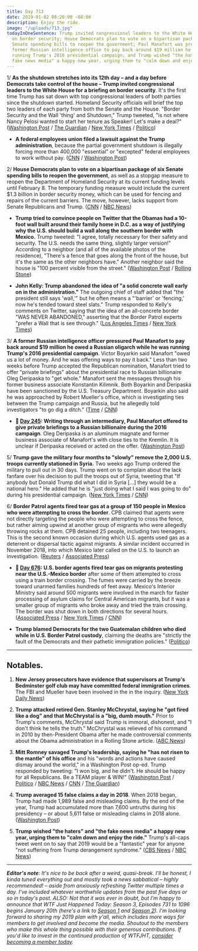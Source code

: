 ```yaml
---
title: Day 713
date: 2019-01-02 08:20:00 -08:00
description: Enjoy the ride.
image: "/uploads/713.jpg"
todayInOneSentence: Trump invited congressional leaders to the White House for a briefing
  on border security; House Democrats plan to vote on a bipartisan package of six
  Senate spending bills to reopen the government; Paul Manafort was pressured by a
  former Russian intelligence office to pay back around $19 million he owed while
  running Trump's 2016 presidential campaign; and Trump wished "the haters" and "the
  fake news media" a happy new year, urging them to "calm down and enjoy the ride."
---
```


1/ **As the shutdown stretches into its 12th day – and a day before Democrats take control of the house – Trump invited congressional leaders to the White House for a briefing on border security**. It's the first time Trump has sat down with top congressional leaders of both parties since the shutdown started. Homeland Security officials will brief the top two leaders of each party from both the Senate and the House. "Border Security and the Wall 'thing' and Shutdown," Trump tweeted, "is not where Nancy Pelosi wanted to start her tenure as Speaker! Let's make a deal?" ([Washington Post](https://www.washingtonpost.com/politics/trump-tells-america-to-chill-out-and-enjoy-the-ride-in-2019/2019/01/01/20c52266-0de9-11e9-831f-3aa2c2be4cbd_story.html) / [The Guardian](https://www.theguardian.com/us-news/2018/dec/31/donald-trump-government-shutdown-fox-interview-ready-willing-deal) / [New York Times](https://www.nytimes.com/2019/01/02/us/politics/trump-congress-shutdown.html) / [Politico](https://www.politico.com/story/2019/01/01/government-shutdown-update-trump-congress-1077368))

* **A federal employees union filed a lawsuit against the Trump administration**, because the partial government shutdown is illegally forcing more than 400,000 "essential" or "excepted" federal employees to work without pay. ([CNN](https://www.cnn.com/2018/12/31/politics/federal-workers-sue-government/index.html) / [Washington Post](https://www.washingtonpost.com/politics/2019/01/02/federal-work-force-shouldnt-be-used-pawn-union-sues-trump-administration-over-shutdown/))

2/ **House Democrats plan to vote on a bipartisan package of six Senate spending bills to reopen the government**, as well as a stopgap measure to reopen the Department of Homeland Security at its current funding levels until February 8. The temporary funding measure would include the current $1.3 billion in border security money, which can be used for fencing and repairs of the current barriers. The move, however, lacks support from Senate Republicans and Trump. ([CNN](https://www.cnn.com/2018/12/31/politics/house-democrats-government-shutdown/index.html) / [NBC News](https://www.nbcnews.com/politics/congress/house-dems-announce-vote-week-end-shutdown-n953316))

* **Trump tried to convince people on Twitter that the Obamas had a 10-foot wall built around their family home in D.C. as a way of justifying why the U.S. should build a wall along the southern border with Mexico.** Trump tweeted: "I agree, totally necessary for their safety and security. The U.S. needs the same thing, slightly larger version!" According to a neighbor (and all of the available photos of the residence), "There's a fence that goes along the front of the house, but it's the same as the other neighbors have." Another neighbor said the house is "100 percent visible from the street." ([Washington Post](https://www.washingtonpost.com/politics/2018/12/31/trump-claims-theres-foot-wall-around-obamas-dc-home-neighbors-say-theres-not/?utm_term=.290ffa136c47) / [Rolling Stone](https://www.rollingstone.com/politics/politics-news/trump-obama-wall-773963/))

* **John Kelly: Trump abandoned the idea of "a solid concrete wall early on in the administration."** The outgoing chief of staff added that "the president still says 'wall,'" but he often means a "'barrier' or 'fencing,' now he's tended toward steel slats." Trump responded to Kelly's comments on Twitter, saying that the idea of an all-concrete border "WAS NEVER ABANDONED," asserting that the Border Patrol experts "prefer a Wall that is see through." ([Los Angeles Times](https://www.latimes.com/politics/la-na-pol-john-kelly-exit-interview-20181230-story.html) / [New York Times](https://www.nytimes.com/2018/12/30/us/politics/john-kelly-exit-interview-wall.html))

3/ **A former Russian intelligence officer pressured Paul Manafort to pay back around $19 million he owed a Russian oligarch while he was running Trump's 2016 presidential campaign**. Victor Boyarkin said Manafort "owed us a lot of money. And he was offering ways to pay it back." Less than two weeks before Trump accepted the Republican nomination, Manafort tried to offer "private briefings" about the presidential race to Russian billionaire Oleg Deripaska to "get whole." Manafort sent the messages through his former business associate Konstantin Kilimnik. Both Boyarkin and Deripaska have been sanctioned by the U.S. Treasury Department. Boyarkin also said he was approached by Robert Mueller's office, which is investigating ties between the Trump campaign and Russia, but he allegedly told investigators "to go dig a ditch." ([Time](http://time.com/5490169/paul-manafort-victor-boyarkin-debts/) / [CNN](https://www.cnn.com/2018/12/29/politics/russian-former-spy-paul-manafort-trump-campaign/index.html))

* **📌 [Day 245](https://whatthefuckjusthappenedtoday.com/2017/09/21/day-245/#1-writing-through-an-intermediary-pa): Writing through an intermediary, Paul Manafort offered to give private briefings to a Russian billionaire during the 2016 campaign**. Oleg Deripaska is an aluminum magnate and former business associate of Manafort's with close ties to the Kremlin. It is unclear if Deripaska received or acted on the offer. ([Washington Post](https://www.washingtonpost.com/politics/manafort-offered-to-give-russian-billionaire-private-briefings-on-2016-campaign/2017/09/20/399bba1a-9d48-11e7-8ea1-ed975285475e_story.html))

5/ **Trump gave the military four months to "slowly" remove the 2,000 U.S. troops currently stationed in Syria.** Two weeks ago Trump ordered the military to pull out in 30 days. Trump went on to complain about the lack fanfare over his decision to pull the troops out of Syria, tweeting that "If anybody but Donald Trump did what I did in Syria \[...\] they would be a national hero." He added that he is "just doing what I said I was going to do" during his presidential campaign. ([New York Times](https://www.nytimes.com/2018/12/31/us/politics/trump-troop-withdrawal-syria-months.html) / [CNN](https://www.cnn.com/2018/12/31/politics/trump-syria-isis/index.html)) 

6/ **Border Patrol agents fired tear gas at a group of 150 people in Mexico who were attempting to cross the border**. CPB claimed that agents were not directly targeting the people who were attempting to cross the fence, but rather aiming upwind at another group of migrants who were allegedly throwing rocks at them. CPB detained 25 people, including two teenagers. This is the second known occasion during which U.S. agents used gas as a deterrent or dispersal tactic against migrants. A similar incident occurred in November 2018, into which Mexico later called on the U.S. to launch an investigation. ([Reuters](https://www.reuters.com/article/us-usa-afghanistan-people/afghanistans-neighbors-fear-refugee-crisis-if-u-s-pulls-out-idUSKCN1OV1E4) / [Associated Press](https://apnews.com/3f2a5aba2a8844dcb05816a24402739e))

* **📌 [Day 676](https://whatthefuckjusthappenedtoday.com/2018/11/26/day-676/#3-u-s-border-agents-fired-tear-gas-o): U.S. border agents fired tear gas on migrants protesting near the U.S.-Mexico border** after some of them attempted to cross using a train border crossing. The fumes were carried by the breeze toward unarmed families hundreds of feet away. Mexico's Interior Ministry said around 500 migrants were involved in the march for faster processing of asylum claims for Central American migrants, but it was a smaller group of migrants who broke away and tried the train crossing. The border was shut down in both directions for several hours. ([Associated Press](https://apnews.com/72efa4f1822241c2817a2fb6aa191fb4) / [New York Times](https://www.nytimes.com/2018/11/25/world/americas/tijuana-mexico-border.html) / [CNN](https://www.cnn.com/2018/11/25/us/san-ysidro-port-of-entry-closed/index.html))

* **Trump blamed Democrats for the two Guatemalan children who died while in U.S. Border Patrol custody**, claiming the deaths are "strictly the fault of the Democrats and their pathetic immigration policies." ([Politico](https://www.politico.com/story/2018/12/29/trump-child-migrants-deaths-democrats-border-wall-1076874))

---

## Notables.

1. **New Jersey prosecutors have evidence that supervisors at Trump's Bedminster golf club may have committed federal immigration crimes**. The FBI and Mueller have been involved in the in the inquiry. ([New York Daily News](https://www.nydailynews.com/news/politics/ny-pol-fbi-ag-evidence-crimes-trump-golf-20181228-story.html))

2. **Trump attacked retired Gen. Stanley McChrystal, saying he "got fired like a dog" and that McChrystal is a "big, dumb mouth."** Prior to Trump's comments, McChrystal said Trump is immoral, dishonest, and "I don't think he tells the truth." McChrystal was relieved of his command in 2010 by then-President Obama after he made controversial comments about the Obama administration in a Rolling Stone article. ([ABC News](https://abcnews.go.com/Politics/trump-retired-army-gen-stanley-mcchrystal-big-dumb/story?id=60106026))

3. **Mitt Romney savaged Trump's leadership, saying he "has not risen to the mantle" of his office** and his "words and actions have caused dismay around the world," in a Washington Post op-ed. Trump responded by tweeting: "I won big, and he didn't. He should be happy for all Republicans. Be a TEAM player & WIN!" ([Washington Post](https://www.washingtonpost.com/opinions/mitt-romney-the-president-shapes-the-public-character-of-the-nation-trumps-character-falls-short/2019/01/01/37a3c8c2-0d1a-11e9-8938-5898adc28fa2_story.html) / [Politico](https://www.politico.com/story/2019/01/01/romney-savages-trumps-leadership-in-washington-post-op-ed-1077403) / [NBC News](https://www.nbcnews.com/politics/politics-news/sen-elect-mitt-romney-says-op-ed-trump-s-character-n953621) / [CNN](https://www.cnn.com/2019/01/02/politics/donald-trump-mitt-romney-oped/index.html) / [The Guardian](https://www.theguardian.com/us-news/2019/jan/02/mitt-romney-trumps-biggest-failure-is-a-lack-of-character-in-leading-divided-nation))

4. **Trump averaged 15 false claims a day in 2018**. When 2018 began, Trump had made 1,989 false and misleading claims. By the end of the year, Trump had accumulated more than 7,600 untruths during his presidency – or about 5,611 false or misleading claims in 2018 alone. ([Washington Post](https://www.washingtonpost.com/politics/2018/12/30/year-unprecedented-deception-trump-averaged-false-claims-day/))

5. **Trump wished "the haters" and "the fake news media" a happy new year, urging them to "calm down and enjoy the ride."** Trump's all-caps tweet went on to say that 2019 would be a "fantastic" year for anyone "not suffering from Trump derangement syndrome." ([CBS News](https://www.cbsnews.com/news/president-trump-new-years-tweet-tells-haters-to-calm-down-enjoy-the-ride-today-2019-01-01/) / [NBC News](https://www.nbcnews.com/politics/politics-news/trump-wishes-everyone-happy-new-year-including-haters-fake-news-n953501))

---

***Editor's note**: It's nice to be back after a weird, quasi-break. I'll be honest, I kinda tuned everything out and mostly took a news sabbatical – highly recommended! – aside from anxiously refreshing Twitter multiple times a day. I've included whatever worthwhile updates from the past five days or so in today's post. ALSO: Not that it was ever in doubt, but I'm happy to announce that WTF Just Happened Today: Season 3, Episodes 731 to 1096 begins January 20th (here's a link to [Season 1](https://whatthefuckjusthappenedtoday.com/archive/2017/) and [Season 2](https://whatthefuckjusthappenedtoday.com/archive/2018/)). I'm looking forward to sharing my 2019 plan with y'all, which includes more ways for members to get involved and become the media. Shoutout to the members who make this whole thing possible with their generous contributions. If you'd like to invest in the continued production of WTFJHT, [consider becoming a member today](https://whatthefuckjusthappenedtoday.com/membership/).*
